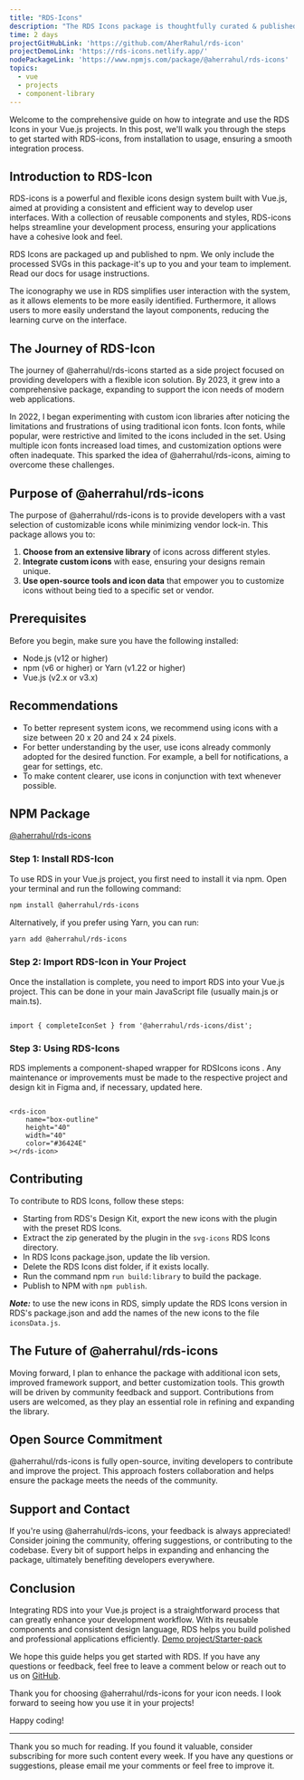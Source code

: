 ```yaml
---
title: "RDS-Icons"
description: "The RDS Icons package is thoughtfully curated & published on npm, providing a lightweight SVG icon library that integrates seamlessly into any frontend project. We include optimized SVGs in this package, allowing your development team the flexibility to implement icons according to your project needs."
time: 2 days
projectGitHubLink: 'https://github.com/AherRahul/rds-icon'
projectDemoLink: 'https://rds-icons.netlify.app/'
nodePackageLink: 'https://www.npmjs.com/package/@aherrahul/rds-icons'
topics:
  - vue
  - projects
  - component-library
---
```


Welcome to the comprehensive guide on how to integrate and use the RDS Icons in your Vue.js projects. In this post, we'll walk you through the steps to get started with RDS-icons, from installation to usage, ensuring a smooth integration process.

## Introduction to RDS-Icon

RDS-icons is a powerful and flexible icons design system built with Vue.js, aimed at providing a consistent and efficient way to develop user interfaces. With a collection of reusable components and styles, RDS-icons helps streamline your development process, ensuring your applications have a cohesive look and feel.

RDS Icons are packaged up and published to npm. We only include the processed SVGs in this package-it's up to you and your team to implement. Read our docs for usage instructions.

The iconography we use in RDS simplifies user interaction with the system, as it allows elements to be more easily identified. Furthermore, it allows users to more easily understand the layout components, reducing the learning curve on the interface.


## The Journey of RDS-Icon

The journey of @aherrahul/rds-icons started as a side project focused on providing developers with a flexible icon solution. By 2023, it grew into a comprehensive package, expanding to support the icon needs of modern web applications.

In 2022, I began experimenting with custom icon libraries after noticing the limitations and frustrations of using traditional icon fonts. Icon fonts, while popular, were restrictive and limited to the icons included in the set. Using multiple icon fonts increased load times, and customization options were often inadequate. This sparked the idea of @aherrahul/rds-icons, aiming to overcome these challenges.


## Purpose of @aherrahul/rds-icons

The purpose of @aherrahul/rds-icons is to provide developers with a vast selection of customizable icons while minimizing vendor lock-in. This package allows you to:

1. **Choose from an extensive library** of icons across different styles.
2. **Integrate custom icons** with ease, ensuring your designs remain unique.
3. **Use open-source tools and icon data** that empower you to customize icons without being tied to a specific set or vendor.


## Prerequisites

Before you begin, make sure you have the following installed:

- Node.js (v12 or higher)
- npm (v6 or higher) or Yarn (v1.22 or higher)
- Vue.js (v2.x or v3.x)


## Recommendations

- To better represent system icons, we recommend using icons with a size between 20 x 20 and 24 x 24 pixels.
- For better understanding by the user, use icons already commonly adopted for the desired function. For example, a bell for notifications, a gear for settings, etc.
- To make content clearer, use icons in conjunction with text whenever possible.


## NPM Package

[@aherrahul/rds-icons](https://www.npmjs.com/package/@aherrahul/rds-icons)


### Step 1: Install RDS-Icon

To use RDS in your Vue.js project, you first need to install it via npm. Open your terminal and run the following command:

```bash
npm install @aherrahul/rds-icons
```

Alternatively, if you prefer using Yarn, you can run:

```bash
yarn add @aherrahul/rds-icons
```

### Step 2: Import RDS-Icon in Your Project

Once the installation is complete, you need to import RDS into your Vue.js project. This can be done in your main JavaScript file (usually main.js or main.ts).

```

import { completeIconSet } from '@aherrahul/rds-icons/dist';

```

### Step 3: Using RDS-Icons
RDS implements a component-shaped wrapper for RDSIcons icons . Any maintenance or improvements must be made to the respective project and design kit in Figma and, if necessary, updated here.

```vue

<rds-icon
	name="box-outline"
	height="40"
	width="40"
	color="#36424E"
></rds-icon> 

```

## Contributing
To contribute to RDS Icons, follow these steps:

- Starting from RDS's Design Kit, export the new icons with the plugin with the preset RDS Icons.
- Extract the zip generated by the plugin in the ```svg-icons``` RDS Icons directory.
- In RDS Icons package.json, update the lib version.
- Delete the RDS Icons dist folder, if it exists locally.
- Run the command npm ```run build:library``` to build the package.
- Publish to NPM with ```npm publish```.

***Note:*** to use the new icons in RDS, simply update the RDS Icons version in RDS's package.json and add the names of the new icons to the file ```iconsData.js```.



## The Future of @aherrahul/rds-icons
Moving forward, I plan to enhance the package with additional icon sets, improved framework support, and better customization tools. This growth will be driven by community feedback and support. Contributions from users are welcomed, as they play an essential role in refining and expanding the library.

## Open Source Commitment
@aherrahul/rds-icons is fully open-source, inviting developers to contribute and improve the project. This approach fosters collaboration and helps ensure the package meets the needs of the community.

## Support and Contact
If you're using @aherrahul/rds-icons, your feedback is always appreciated! Consider joining the community, offering suggestions, or contributing to the codebase. Every bit of support helps in expanding and enhancing the package, ultimately benefiting developers everywhere.


## Conclusion
Integrating RDS into your Vue.js project is a straightforward process that can greatly enhance your development workflow. With its reusable components and consistent design language, RDS helps you build polished and professional applications efficiently. [Demo project/Starter-pack](https://github.com/AherRahul/RDS-icons-example)

We hope this guide helps you get started with RDS. If you have any questions or feedback, feel free to leave a comment below or reach out to us on [GitHub](https://github.com/AherRahul/rds-icon).

Thank you for choosing @aherrahul/rds-icons for your icon needs. I look forward to seeing how you use it in your projects!

Happy coding!

---

Thank you so much for reading. If you found it valuable, consider subscribing for more such content every week. If you have any questions or suggestions, please email me your comments or feel free to improve it.